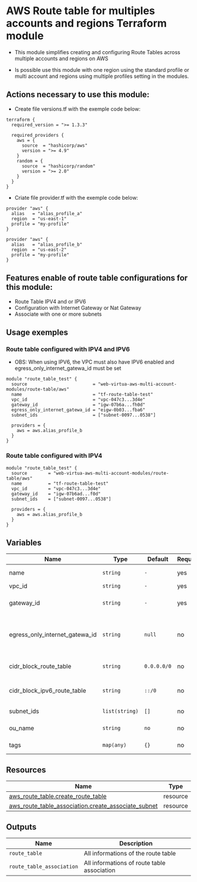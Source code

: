# AWS Route table for multiples accounts and regions Terraform module
* This module simplifies creating and configuring Route Tables across multiple accounts and regions on AWS

* Is possible use this module with one region using the standard profile or multi account and regions using multiple profiles setting in the modules.

## Actions necessary to use this module:

* Create file versions.tf with the exemple code below:
```hcl
terraform {
  required_version = ">= 1.3.3"

  required_providers {
    aws = {
      source  = "hashicorp/aws"
      version = ">= 4.9"
    }
    random = {
      source  = "hashicorp/random"
      version = ">= 2.0"
    }
  }
}
```

* Criate file provider.tf with the exemple code below:
```hcl
provider "aws" {
  alias   = "alias_profile_a"
  region  = "us-east-1"
  profile = "my-profile"
}

provider "aws" {
  alias   = "alias_profile_b"
  region  = "us-east-2"
  profile = "my-profile"
}
```


## Features enable of route table configurations for this module:

- Route Table IPV4 and or IPV6
- Configuration with Internet Gateway or Nat Gateway
- Associate with one or more subnets

## Usage exemples

### Route table configured with IPV4 and IPV6
* OBS: When using IPV6, the VPC must also have IPV6 enabled and egress_only_internet_gatewa_id must be set

```hcl
module "route_table_test" {
  source                         = "web-virtua-aws-multi-account-modules/route-table/aws"
  name                           = "tf-route-table-test"
  vpc_id                         = "vpc-047c3...3d4e"
  gateway_id                     = "igw-07b6a...fh0d"
  egress_only_internet_gatewa_id = "eigw-0b03...fba6"
  subnet_ids                     = ["subnet-0097...0538"]
 
  providers = {
    aws = aws.alias_profile_b
  }
}
```

### Route table configured with IPV4

```hcl
module "route_table_test" {
  source        = "web-virtua-aws-multi-account-modules/route-table/aws"
  name          = "tf-route-table-test"
  vpc_id        = "vpc-047c3...3d4e"
  gateway_id    = "igw-07b6ad...f0d"
  subnet_ids    = ["subnet-0097...0538"]
 
  providers = {
    aws = aws.alias_profile_b
  }
}
```

## Variables

| Name | Type | Default | Required | Description | Options |
|------|-------------|------|---------|:--------:|:--------|
| name | `string` | `-` | yes | Name to route table | `-` |
| vpc_id | `string` | `-` | yes | VPC ID | `-` |
| gateway_id | `string` | `-` | yes | Internet or Nat gateway ID | `-` |
| egress_only_internet_gatewa_id | `string` | `null` | no | If VPC has IPV6 set egress only internet gatewa ID | `-` |
| cidr_block_route_table | `string` | `0.0.0.0/0` | no | IPV4 cidr block to route table | `-` |
| cidr_block_ipv6_route_table | `string` | `::/0` | no | IPV6 cidr block to route table | `-` |
| subnet_ids | `list(string)` | `[]` | no | List within subnet IDs | `-` |
| ou_name | `string` | `no` | no | Policy of ACL | `-` |
| tags | `map(any)` | `{}` | no | Tags to bucket | `-` |


## Resources

| Name | Type |
|------|------|
| [aws_route_table.create_route_table](https://registry.terraform.io/providers/hashicorp/aws/latest/docs/resources/route_table) | resource |
| [aws_route_table_association.create_associate_subnet](https://registry.terraform.io/providers/hashicorp/aws/latest/docs/resources/route_table_association) | resource |

## Outputs

| Name | Description |
|------|-------------|
| `route_table` | All informations of the route table |
| `route_table_association` | All informations of route table association |
